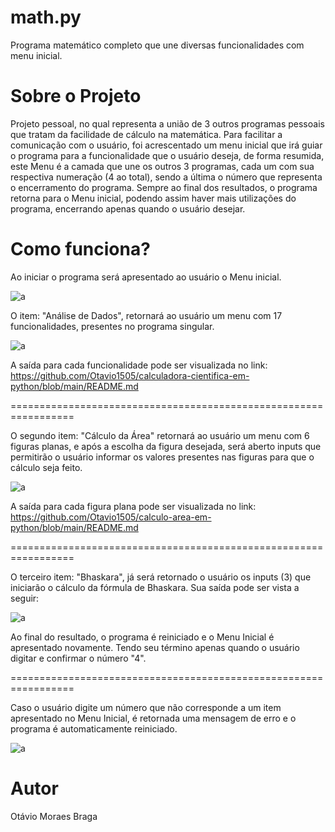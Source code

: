 # math.py
Programa matemático completo que une diversas funcionalidades com menu inicial.

# Sobre o Projeto
Projeto pessoal, no qual representa a união de 3 outros programas pessoais que tratam da facilidade de cálculo na matemática. Para facilitar a comunicação com o usuário, foi acrescentado um menu inicial que irá guiar o programa para a funcionalidade que o usuário deseja, de forma resumida, este Menu é a camada que une os outros 3 programas, cada um com sua respectiva numeração (4 ao total), sendo a última o número que representa o encerramento do programa. Sempre ao final dos resultados, o programa retorna para o Menu inicial, podendo assim haver mais utilizações do programa, encerrando apenas quando o usuário desejar.

# Como funciona?
Ao iniciar o programa será apresentado ao usuário o Menu inicial.

![a](https://user-images.githubusercontent.com/84475339/166303196-727e1089-47cd-4b1e-a472-5cf08b2155a5.png)

O item: "Análise de Dados", retornará ao usuário um menu com 17 funcionalidades, presentes no programa singular.

![a](https://user-images.githubusercontent.com/84475339/166299417-65327c35-15c2-4db2-90cd-d495e892229c.png)

A saída para cada funcionalidade pode ser visualizada no link: https://github.com/Otavio1505/calculadora-cientifica-em-python/blob/main/README.md

=================================================================

O segundo item: "Cálculo da Área" retornará ao usuário um menu com 6 figuras planas, e após a escolha da figura desejada, será aberto inputs que permitirão o usuário informar os valores presentes nas figuras para que o cálculo seja feito.

![a](https://user-images.githubusercontent.com/84475339/166300063-48daa6e4-f4b3-464b-9cc3-a1a3d7219cc4.png)

A saída para cada figura plana pode ser visualizada no link: https://github.com/Otavio1505/calculo-area-em-python/blob/main/README.md

=================================================================

O terceiro item: "Bhaskara", já será retornado o usuário os inputs (3) que iniciarão o cálculo da fórmula de Bhaskara.
Sua saída pode ser vista a seguir:

![a](https://user-images.githubusercontent.com/84475339/166302718-4a37549e-408c-42d4-81b6-bfaaa714977b.png)

Ao final do resultado, o programa é reiniciado e o Menu Inicial é apresentado novamente. Tendo seu término apenas quando o usuário digitar e confirmar o número "4".

=================================================================

Caso o usuário digite um número que não corresponde a um item apresentado no Menu Inicial, é retornada uma mensagem de erro e o programa é automaticamente reiniciado.

![a](https://user-images.githubusercontent.com/84475339/166303099-8680e201-cc13-4486-a372-b9ef83a922e3.png)

# Autor
Otávio Moraes Braga
